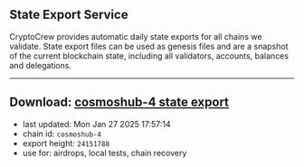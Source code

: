 ## State Export Service
CryptoCrew provides automatic daily state exports for all chains we validate. State export files can be used as genesis files and are a snapshot of the current blockchain state, including all validators, accounts, balances and delegations.

---
**Download: [cosmoshub-4 state export](https://dl-eu2.ccvalidators.com/SERVICE/cosmoshub/cosmoshub-4_export_24151788.json)**
---

- last updated: Mon Jan 27 2025 17:57:14
- chain id: `cosmoshub-4`
- export height: `24151788`
- use for: airdrops, local tests, chain recovery
